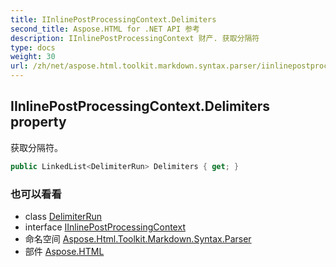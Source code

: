```yaml
---
title: IInlinePostProcessingContext.Delimiters
second_title: Aspose.HTML for .NET API 参考
description: IInlinePostProcessingContext 财产. 获取分隔符
type: docs
weight: 30
url: /zh/net/aspose.html.toolkit.markdown.syntax.parser/iinlinepostprocessingcontext/delimiters/
---
```

## IInlinePostProcessingContext.Delimiters property

获取分隔符。

```csharp
public LinkedList<DelimiterRun> Delimiters { get; }
```

### 也可以看看

* class [DelimiterRun](../../delimiterrun/)
* interface [IInlinePostProcessingContext](../)
* 命名空间 [Aspose.Html.Toolkit.Markdown.Syntax.Parser](../../iinlinepostprocessingcontext/)
* 部件 [Aspose.HTML](../../../)


